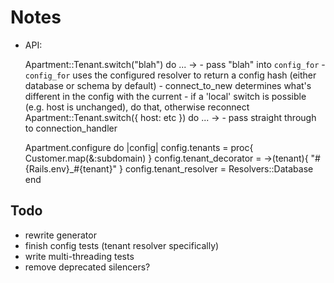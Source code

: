 # Notes

- API:

    Apartment::Tenant.switch("blah") do ...
      -> - pass "blah" into `config_for`
         - `config_for` uses the configured resolver to return a config hash
            (either database or schema by default)
         - connect_to_new determines what's different in the config with the
           current
         - if a 'local' switch is possible (e.g. host is unchanged), do that,
           otherwise reconnect
    Apartment::Tenant.switch({ host: etc }) do ...
      -> - pass straight through to connection_handler


    Apartment.configure do |config|
      config.tenants = proc{ Customer.map(&:subdomain) }
      config.tenant_decorator = ->(tenant){ "#{Rails.env}_#{tenant}" }
      config.tenant_resolver = Resolvers::Database
    end

## Todo

- rewrite generator
- finish config tests (tenant resolver specifically)
- write multi-threading tests
- remove deprecated silencers?
